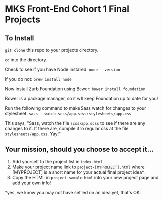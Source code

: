 # MKS Front-End Cohort 1 Final Projects

## To Install

`git clone` this repo to your projects directory.

`cd` into the directory.

Check to see if you have Node installed: `node --version`

If you do not: `brew install node`

Now install Zurb Foundation using Bower: `bower install foundation`

Bower is a package manager, so it will keep Foundation up to date for you!

Run the following command to make Sass watch for changes to your stylesheet: `sass --watch scss/app.scss:stylesheets/app.css`

This says, "Sass, watch the file `scss/app.scss` to see if there are any changes to it. If there are, compile it to regular css at the file `stylesheets/app.css`. Yay!"

## Your mission, should you choose to accept it...

1. Add yourself to the project list in `index.html`
2. Make your project name link to `project-[MYPROJECT].html` where [MYPROJECT] is a short name for your actual final project idea*.
3. Copy the HTML in `project-sample.html` into your new project page and add your own info!

*yes, we know you may not have settled on an idea yet, that's OK.
